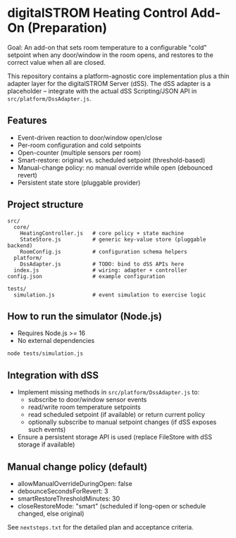 # digitalSTROM Heating Control Add-On (Preparation)

Goal: An add-on that sets room temperature to a configurable "cold" setpoint when any door/window in the room opens, and restores to the correct value when all are closed.

This repository contains a platform-agnostic core implementation plus a thin adapter layer for the digitalSTROM Server (dSS). The dSS adapter is a placeholder – integrate with the actual dSS Scripting/JSON API in `src/platform/DssAdapter.js`.

## Features
- Event-driven reaction to door/window open/close
- Per-room configuration and cold setpoints
- Open-counter (multiple sensors per room)
- Smart-restore: original vs. scheduled setpoint (threshold-based)
- Manual-change policy: no manual override while open (debounced revert)
- Persistent state store (pluggable provider)

## Project structure
```
src/
  core/
    HeatingController.js   # core policy + state machine
    StateStore.js          # generic key-value store (pluggable backend)
    RoomConfig.js          # configuration schema helpers
  platform/
    DssAdapter.js          # TODO: bind to dSS APIs here
  index.js                 # wiring: adapter + controller
config.json                # example configuration

tests/
  simulation.js            # event simulation to exercise logic
```

## How to run the simulator (Node.js)
- Requires Node.js >= 16
- No external dependencies

```
node tests/simulation.js
```

## Integration with dSS
- Implement missing methods in `src/platform/DssAdapter.js` to:
  - subscribe to door/window sensor events
  - read/write room temperature setpoints
  - read scheduled setpoint (if available) or return current policy
  - optionally subscribe to manual setpoint changes (if dSS exposes such events)
- Ensure a persistent storage API is used (replace FileStore with dSS storage if available)

## Manual change policy (default)
- allowManualOverrideDuringOpen: false
- debounceSecondsForRevert: 3
- smartRestoreThresholdMinutes: 30
- closeRestoreMode: "smart" (scheduled if long-open or schedule changed, else original)

See `nextsteps.txt` for the detailed plan and acceptance criteria.

